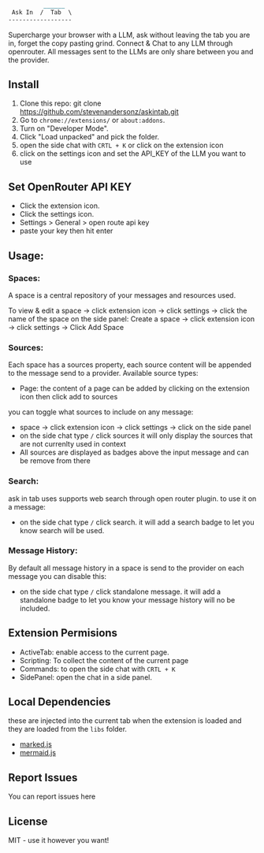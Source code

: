```markdown
          ______
 Ask In  /  Tab  \
------------------ 
```
Supercharge your browser with a LLM, ask without leaving the tab you are in, forget the copy pasting grind.
Connect & Chat to any LLM through openrouter. 
All messages sent to the LLMs are only share between you and the provider.

## Install
1. Clone this repo: git clone https://github.com/stevenandersonz/askintab.git
2. Go to `chrome://extensions/` or `about:addons`.
3. Turn on "Developer Mode".
4. Click "Load unpacked" and pick the folder.
5. open the side chat with `CRTL + K` or click on the extension icon
6. click on the settings icon and set the API_KEY of the LLM you want to use


## Set OpenRouter API KEY
- Click the extension icon.
- Click the settings icon.
- Settings > General > open route api key
- paste your key then hit enter 

## Usage:

### Spaces:
A space is a central repository of your messages and resources used. 

To view & edit a space -> click extension icon -> click settings -> click the name of the space on the side panel:
Create a space -> click extension icon -> click settings -> Click Add Space

### Sources:
Each space has a sources property, each source content will be appended to the message send to a provider. 
Available source types:
  - Page: the content of a page can be added by clicking on the extension icon then click add to sources

you can toggle what sources to include on any message: 

- space -> click extension icon -> click settings -> click <space-name> on the side panel
- on the side chat type `/` click sources it will only display the sources that are not currenlty used in context
- All sources are displayed as badges above the input message and can be remove from there

### Search:
ask in tab uses supports web search through open router plugin.
to use it on a message:
- on the side chat type `/` click search. it will add a search badge to let you know search will be used.

### Message History:
By default all message history in a space is send to the provider on each message
you can disable this:
- on the side chat type `/` click standalone message. it will add a standalone badge to let you know your message history will no be included. 

## Extension Permisions
- ActiveTab: enable access to the current page. 
- Scripting: To collect the content of the current page
- Commands: to open the side chat with `CRTL + K`
- SidePanel: open the chat in a side panel.

## Local Dependencies
these are injected into the current tab when the extension is loaded and they are loaded from the `libs` folder.
- [marked.js](https://github.com/markedjs/marked)
- [mermaid.js](https://github.com/mermaid-js/mermaid)

## Report Issues
You can report issues here 

## License
MIT - use it however you want!